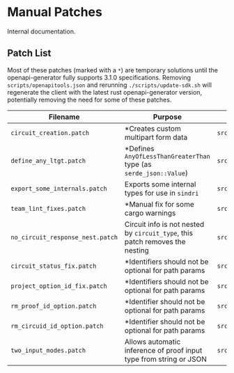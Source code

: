 # Manual Patches

Internal documentation. 

## Patch List

Most of these patches (marked with a `*`) are temporary solutions until the openapi-generator fully supports 3.1.0 specifications.
Removing `scripts/openapitools.json` and rerunning `./scripts/update-sdk.sh` will regenerate the client with the latest rust openapi-generator version, potentially removing the need for some of these patches.

| Filename       | Purpose                  | Patched Files         |
|----------------|--------------------------|-----------------------|
| `circuit_creation.patch` | *Creates custom multipart form data | `src/apis/circuits_api.rs` |
| `define_any_ltgt.patch` | *Defines `AnyOfLessThanGreaterThan` type (as `serde_json::Value`) | `src/models/mod.rs` |
| `export_some_internals.patch` | Exports some internal types for use in `sindri` | `src/apis/mod.rs` |
| `team_lint_fixes.patch` | *Manual fix for some cargo warnings | `src/apis/internal_teams.rs` | 
| `no_circuit_response_nest.patch` | Circuit info is not nested by `circuit_type`, this patch removes the nesting | `src/models/circuit_info_response.rs` |
| `circuit_status_fix.patch` | *Identifiers should not be optional for path params | `src/apis/internal_circuits_api.rs` |
| `project_option_id_fix.patch` | *Identifiers should not be optional for path params | `src/apis/internal_projects_api.rs` |
| `rm_proof_id_option.patch` | *Identifier should not be optional for path params | `src/apis/proofs_api.rs` |
| `rm_circuid_id_option.patch` | *Identifier should not be optional for path params | `src/apis/circuits_api.rs` |
| `two_input_modes.patch` | Allows automatic inference of proof input type from string or JSON | `src/models/proof_input.rs` |
